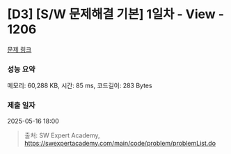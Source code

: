 # [D3] [S/W 문제해결 기본] 1일차 - View - 1206 

[문제 링크](https://swexpertacademy.com/main/code/problem/problemDetail.do?contestProbId=AV134DPqAA8CFAYh) 

### 성능 요약

메모리: 60,288 KB, 시간: 85 ms, 코드길이: 283 Bytes

### 제출 일자

2025-05-16 18:00



> 출처: SW Expert Academy, https://swexpertacademy.com/main/code/problem/problemList.do